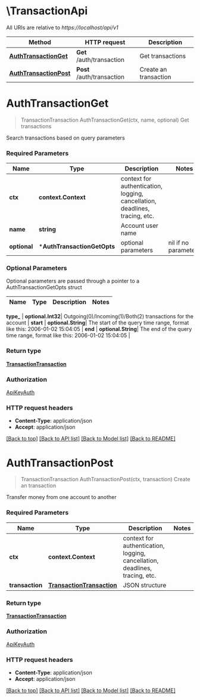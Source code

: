 # \TransactionApi

All URIs are relative to *https://localhost/api/v1*

Method | HTTP request | Description
------------- | ------------- | -------------
[**AuthTransactionGet**](TransactionApi.md#AuthTransactionGet) | **Get** /auth/transaction | Get transactions
[**AuthTransactionPost**](TransactionApi.md#AuthTransactionPost) | **Post** /auth/transaction | Create an transaction


# **AuthTransactionGet**
> TransactionTransaction AuthTransactionGet(ctx, name, optional)
Get transactions

Search transactions based on query parameters

### Required Parameters

Name | Type | Description  | Notes
------------- | ------------- | ------------- | -------------
 **ctx** | **context.Context** | context for authentication, logging, cancellation, deadlines, tracing, etc.
  **name** | **string**| Account user name | 
 **optional** | ***AuthTransactionGetOpts** | optional parameters | nil if no parameters

### Optional Parameters
Optional parameters are passed through a pointer to a AuthTransactionGetOpts struct

Name | Type | Description  | Notes
------------- | ------------- | ------------- | -------------

 **type_** | **optional.Int32**| Outgoing(0)/Incoming(1)/Both(2) transactions for the account | 
 **start** | **optional.String**| The start of the query time range, format like this: 2006-01-02 15:04:05 | 
 **end** | **optional.String**| The end of the query time range, format like this: 2006-01-02 15:04:05 | 

### Return type

[**TransactionTransaction**](transaction.Transaction.md)

### Authorization

[ApiKeyAuth](../README.md#ApiKeyAuth)

### HTTP request headers

 - **Content-Type**: application/json
 - **Accept**: application/json

[[Back to top]](#) [[Back to API list]](../README.md#documentation-for-api-endpoints) [[Back to Model list]](../README.md#documentation-for-models) [[Back to README]](../README.md)

# **AuthTransactionPost**
> TransactionTransaction AuthTransactionPost(ctx, transaction)
Create an transaction

Transfer money from one account to another

### Required Parameters

Name | Type | Description  | Notes
------------- | ------------- | ------------- | -------------
 **ctx** | **context.Context** | context for authentication, logging, cancellation, deadlines, tracing, etc.
  **transaction** | [**TransactionTransaction**](TransactionTransaction.md)| JSON structure | 

### Return type

[**TransactionTransaction**](transaction.Transaction.md)

### Authorization

[ApiKeyAuth](../README.md#ApiKeyAuth)

### HTTP request headers

 - **Content-Type**: application/json
 - **Accept**: application/json

[[Back to top]](#) [[Back to API list]](../README.md#documentation-for-api-endpoints) [[Back to Model list]](../README.md#documentation-for-models) [[Back to README]](../README.md)

